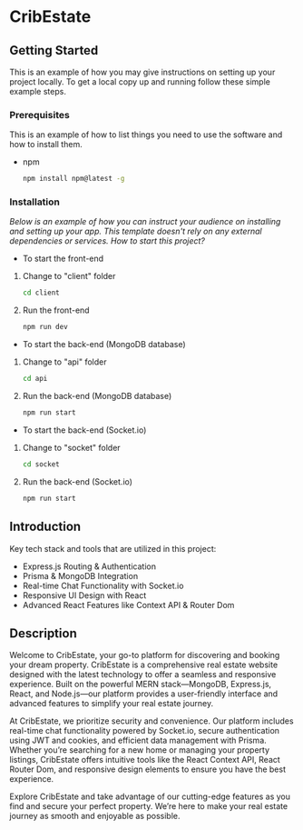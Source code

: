 # CribEstate
## Getting Started
This is an example of how you may give instructions on setting up your project locally.
To get a local copy up and running follow these simple example steps.

### Prerequisites
This is an example of how to list things you need to use the software and how to install them.
* npm
  ```sh
  npm install npm@latest -g
  ```
  
### Installation
_Below is an example of how you can instruct your audience on installing and setting up your app. This template doesn't rely on any external dependencies or services.
How to start this project?_
- To start the front-end
1. Change to "client" folder
   ```sh
   cd client
   ```
2. Run the front-end
   ```sh
   npm run dev
   ```
- To start the back-end (MongoDB database)
1. Change to "api" folder
   ```sh
   cd api
   ```
2. Run the back-end (MongoDB database)
   ```sh
   npm run start
   ```
- To start the back-end (Socket.io)
1. Change to "socket" folder
   ```sh
   cd socket
   ```
2. Run the back-end (Socket.io)
   ```sh
   npm run start
   ```
## Introduction
Key tech stack and tools that are utilized in this project:
- Express.js Routing & Authentication
- Prisma & MongoDB Integration
- Real-time Chat Functionality with Socket.io
- Responsive UI Design with React
- Advanced React Features like Context API & Router Dom

## Description
Welcome to CribEstate, your go-to platform for discovering and booking your dream property. CribEstate is a comprehensive real estate website designed with the latest technology to offer a seamless and responsive experience. Built on the powerful MERN stack—MongoDB, Express.js, React, and Node.js—our platform provides a user-friendly interface and advanced features to simplify your real estate journey.

At CribEstate, we prioritize security and convenience. Our platform includes real-time chat functionality powered by Socket.io, secure authentication using JWT and cookies, and efficient data management with Prisma. Whether you’re searching for a new home or managing your property listings, CribEstate offers intuitive tools like the React Context API, React Router Dom, and responsive design elements to ensure you have the best experience.

Explore CribEstate and take advantage of our cutting-edge features as you find and secure your perfect property. We’re here to make your real estate journey as smooth and enjoyable as possible.

